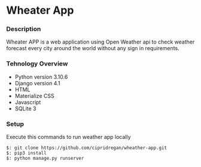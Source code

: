# Wheater App 

### Description

Wheater APP is a web application using Open Weather api to check weather forecast every city around the world without any sign in requirements.

### Tehnology Overview

* Python version 3.10.6
* Django version 4.1
* HTML
* Materialize CSS
* Javascript
* SQLite 3

### Setup

Execute this commands to run weather app locally

```shell
$: git clone https://github.com/cipridregan/wheather-app.git
$: pip3 install
$: python manage.py runserver
```